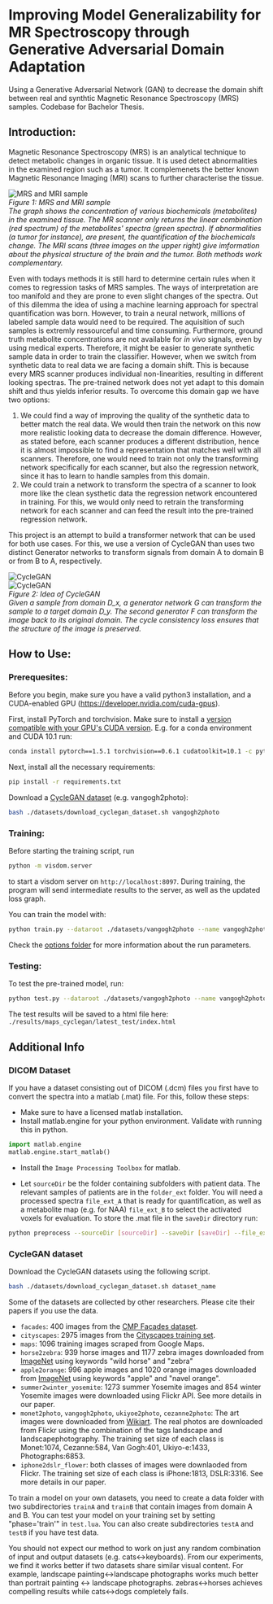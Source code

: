# Improving Model Generalizability for MR Spectroscopy through Generative Adversarial Domain Adaptation 

Using a Generative Adversarial Network (GAN) to decrease the domain shift between real and synthtic Magnetic Resonance Spectroscopy (MRS) samples. Codebase for Bachelor Thesis.

## Introduction:
Magnetic Resonance Spectroscopy (MRS) is an analytical technique to detect metabolic changes in organic tissue. It is used detect abnormalities in the examined region such as a tumor. It complemenets the better known Magnetic Resonance Imaging (MRI) scans to further characterise the tissue.

![MRS and MRI sample](docs/images/MRSI_sample.png)  
*Figure 1: MRS and MRI sample*  
*The graph shows the concentration of various biochemicals (metabolites) in the examined tissue. The MR scanner only returns the linear combination (red spectrum) of the metabolites' spectra (green spectra). If abnormalities (a tumor for instance), are present, the quantification of the biochemicals change. The MRI scans (three images on the upper right) give imformation about the physical structure of the brain and the tumor. Both methods work complementary.*

Even with todays methods it is still hard to determine certain rules when it comes to regression tasks of MRS samples. The ways of interpretation are too manifold and they are prone to even slight changes of the spectra. Out of this dilemma the idea of using a machine learning approach for spectral quantification was born. However, to train a neural network, millions of labeled sample data would need to be required. The aquisition of such samples is extremly ressourceful and time consuming. Furthermore, ground truth metabolite concentrations are not available for *in vivo* signals, even by using medical experts. Therefore, it might be easier to generate synthetic sample data in order to train the classifier. 
However, when we switch from synthetic data to real data we are facing a domain shift. This is because every MRS scanner produces individual non-linearities, resulting in different looking spectras. The pre-trained network does not yet adapt to this domain shift and thus yields inferior results.
To overcome this domain gap we have two options:

1) We could find a way of improving the quality of the synthetic data to better match the real data. We would then train the network on this now more realistic looking data to decrease the domain difference. However, as stated before, each scanner produces a different distribution, hence it is almost impossible to find a representation that matches well with all scanners. Therefore, one would need to train not only the transforming network specifically for each scanner, but also the regression network, since it has to learn to handle samples from this domain.
2) We could train a network to transform the spectra of a scanner to look more like the clean systhetic data the regression network encountered in training. For this, we would only need to retrain the transforming network for each scanner and can feed the result into the pre-trained regression network. 

This project is an attempt to build a transformer network that can be used for both use cases. For this, we use a version of CycleGAN than uses two  distinct Generator networks to transform signals from domain A to domain B or from B to A, respectively.

![CycleGAN](docs/images/cyclegan.png)  
![CycleGAN](docs/images/real-gen-rec.png)  
*Figure 2: Idea of CycleGAN*  
*Given a sample from domain D_x, a generator network G can transform the sample to a target domain D_y. The second generator F can transform the image back to its original domain. The cycle consistency loss ensures that the structure of the image is preserved.*

## How to Use:
### Prerequesites:
Before you begin, make sure you have a valid python3 installation, and a CUDA-enabled GPU (https://developer.nvidia.com/cuda-gpus).

First, install PyTorch and torchvision. Make sure to install a [version compatible with your GPU's CUDA version](https://pytorch.org/get-started/previous-versions/). E.g. for a conda environment and CUDA 10.1 run:
```sh
conda install pytorch==1.5.1 torchvision==0.6.1 cudatoolkit=10.1 -c pytorch
```

Next, install all the necessary requirements:
```sh
pip install -r requirements.txt
```

Download a [CycleGAN dataset](#CycleGAN-dataset) (e.g. vangogh2photo):
```sh
bash ./datasets/download_cyclegan_dataset.sh vangogh2photo
```

### Training:
Before starting the training script, run
```sh
python -m visdom.server
```
to start a visdom server on `http://localhost:8097`. During training, the program will send intermediate results to the server, as well as the updated loss graph.

You can train the model with:
```sh
python train.py --dataroot ./datasets/vangogh2photo --name vangogh2photo_cyclegan  --model cycle_gan --no_dropout --batch_size 3 --n_epochs 200 --n_epochs_decay 200 --lambda_A 10.0 --lambda_B 10.0 --lambda_feat 1.0
```
Check the [options folder](./options/README.md) for more information about the run parameters.


### Testing:
To test the pre-trained model, run:
```sh
python test.py --dataroot ./datasets/vangogh2photo --name vangogh2photo_cyclegan --model cycle_gan --phase test --no_dropout --how_many 600
```

The test results will be saved to a html file here: `./results/maps_cyclegan/latest_test/index.html`


## Additional Info
<a name="CycleGAN-dataset"></a>

### DICOM Dataset
If you have a dataset consisting out of DICOM (.dcm) files you first have to convert the spectra into a matlab (.mat) file. For this, follow these steps:

- Make sure to have a licensed matlab installation. 
- Install matlab.engine for your python environment. Validate with running this in python.

```python
import matlab.engine
matlab.engine.start_matlab()
```

- Install the `Image Processing Toolbox` for matlab.

- Let `sourceDir` be the folder containing subfolders with patient data. The relevant samples of patients are in the `folder_ext` folder.
You will need a processed spectra `file_ext_A` that is ready for quantification, as well as a metabolite map (e.g. for NAA) `file_ext_B` to select the activated voxels for evaluation. To store the .mat file in the `saveDir` directory run:
```sh
python preprocess --sourceDir [sourceDir] --saveDir [saveDir] --file_ext_A [file_ext_A] --file_ext_B [file_ext_B] --folder_ext [folder_ext]
```

### CycleGAN dataset
Download the CycleGAN datasets using the following script. 

```sh
bash ./datasets/download_cyclegan_dataset.sh dataset_name
```

Some of the datasets are collected by other researchers. Please cite their papers if you use the data.

- `facades`: 400 images from the [CMP Facades dataset](http://cmp.felk.cvut.cz/~tylecr1/facade/).
- `cityscapes`: 2975 images from the [Cityscapes training set](https://www.cityscapes-dataset.com/).
- `maps`: 1096 training images scraped from Google Maps.
- `horse2zebra`: 939 horse images and 1177 zebra images downloaded from [ImageNet](http://www.image-net.org/) using keywords "wild horse" and "zebra"
- `apple2orange`: 996 apple images and 1020 orange images downloaded from [ImageNet](http://www.image-net.org/) using keywords "apple" and "navel orange".
- `summer2winter_yosemite`: 1273 summer Yosemite images and 854 winter Yosemite images were downloaded using Flickr API. See more details in our paper.
- `monet2photo`, `vangogh2photo`, `ukiyoe2photo`, `cezanne2photo`: The art images were downloaded from [Wikiart](https://www.wikiart.org/). The real photos are downloaded from Flickr using the combination of the tags landscape and landscapephotography. The training set size of each class is Monet:1074, Cezanne:584, Van Gogh:401, Ukiyo-e:1433, Photographs:6853.
- `iphone2dslr_flower`: both classes of images were downlaoded from Flickr. The training set size of each class is iPhone:1813, DSLR:3316. See more details in our paper.

To train a model on your own datasets, you need to create a data folder with two subdirectories `trainA` and `trainB` that contain images from domain A and B. You can test your model on your training set by setting "phase='train'" in `test.lua`. You can also create subdirectories `testA` and `testB` if you have test data.

You should not expect our method to work on just any random combination of input and output datasets (e.g. cats<->keyboards). From our experiments, we find it works better if two datasets share similar visual content. For example, landscape painting<->landscape photographs works much better than portrait painting <-> landscape photographs. zebras<->horses achieves compelling results while cats<->dogs completely fails.
